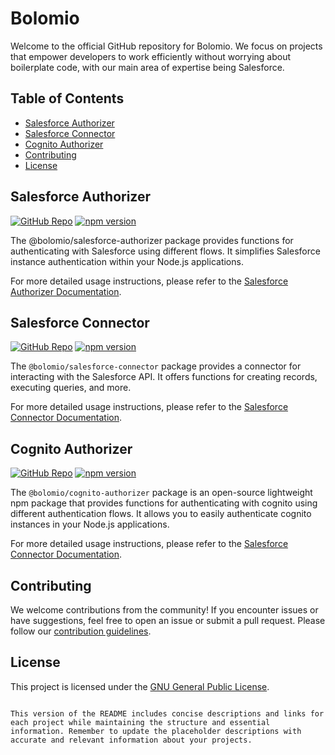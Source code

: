 # Bolomio

Welcome to the official GitHub repository for Bolomio. We focus on projects that empower developers to work efficiently without worrying about boilerplate code, with our main area of expertise being Salesforce.

## Table of Contents

- [Salesforce Authorizer](#salesforce-authorizer)
- [Salesforce Connector](#salesforce-connector)
- [Cognito Authorizer](#cognito-authorizer)
- [Contributing](#contributing)
- [License](#license)

## Salesforce Authorizer

[![GitHub Repo](https://img.shields.io/badge/GitHub-Repository-blue?logo=github)](https://github.com/bolomio/salesforce-authorizer)
[![npm version](https://badge.fury.io/js/%40bolomio%2Fsalesforce-authorizer.svg)](https://www.npmjs.com/package/@bolomio/salesforce-authorizer)

The @bolomio/salesforce-authorizer package provides functions for authenticating with Salesforce using different flows. It simplifies Salesforce instance authentication within your Node.js applications.

For more detailed usage instructions, please refer to the [Salesforce Authorizer Documentation](https://github.com/bolomio/salesforce-authorizer).

## Salesforce Connector

[![GitHub Repo](https://img.shields.io/badge/GitHub-Repository-blue?logo=github)](https://github.com/bolomio/salesforce-connector)
[![npm version](https://badge.fury.io/js/%40bolomio%2Fsalesforce-connector.svg)](https://www.npmjs.com/package/@bolomio/salesforce-connector)

The `@bolomio/salesforce-connector` package provides a connector for interacting with the Salesforce API. It offers functions for creating records, executing queries, and more.

For more detailed usage instructions, please refer to the [Salesforce Connector Documentation](https://github.com/bolomio/salesforce-connector).

## Cognito Authorizer

[![GitHub Repo](https://img.shields.io/badge/GitHub-Repository-blue?logo=github)](https://github.com/bolomio/cognito-authorizer)
[![npm version](https://badge.fury.io/js/%40bolomio%2Fcognito-authorizer.svg)](https://www.npmjs.com/package/@bolomio/cognito-authorizer)

The `@bolomio/cognito-authorizer` package is an open-source lightweight npm package that provides functions for authenticating with cognito using different authentication flows. It allows you to easily authenticate cognito instances in your Node.js applications.

For more detailed usage instructions, please refer to the [Salesforce Connector Documentation](https://github.com/bolomio/salesforce-connector).

## Contributing

We welcome contributions from the community! If you encounter issues or have suggestions, feel free to open an issue or submit a pull request. Please follow our [contribution guidelines](./CONTRIBUTING.md).

## License

This project is licensed under the [GNU General Public License](LICENSE).
```

This version of the README includes concise descriptions and links for each project while maintaining the structure and essential information. Remember to update the placeholder descriptions with accurate and relevant information about your projects.
